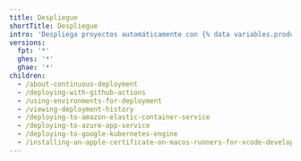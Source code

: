 ```yaml
---
title: Despliegue
shortTitle: Despliegue
intro: 'Despliega proyectos automáticamente con {% data variables.product.prodname_actions %}.'
versions:
  fpt: '*'
  ghes: '*'
  ghae: '*'
children:
  - /about-continuous-deployment
  - /deploying-with-github-actions
  - /using-environments-for-deployment
  - /viewing-deployment-history
  - /deploying-to-amazon-elastic-container-service
  - /deploying-to-azure-app-service
  - /deploying-to-google-kubernetes-engine
  - /installing-an-apple-certificate-on-macos-runners-for-xcode-development
---
```



